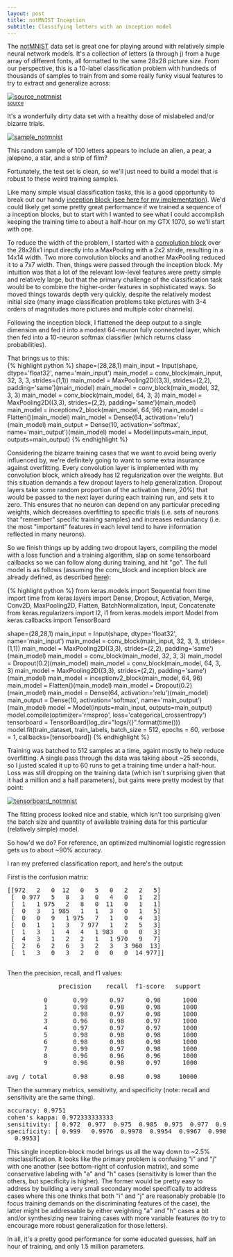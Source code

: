 ```yaml
---
layout: post
title: notMNIST Inception
subtitle: Classifying letters with an inception model
---
```


The [notMNIST](https://yaroslavvb.blogspot.co.uk/2011/09/notmnist-dataset.html) data set is great one for playing around with relatively simple neural network models. It's a collection of letters (a through j) from a huge array of different fonts, all formatted to the same 28x28 picture size. From our perspective, this is a 10-label classification problem with hundreds of thousands of samples to train from and some really funky visual features to try to extract and generalize across:
  
[![source_notmnist](/Cogneuro_helpers/img/source_notmnist.png)](/Cogneuro_helpers/img/source_notmnist.png)  
<sub><a href='https://yaroslavvb.blogspot.co.uk/2011/09/notmnist-dataset.html'>source</a>  
  
It's a wonderfully dirty data set with a healthy dose of mislabeled and/or bizarre trials.  
  
[![sample_notmnist](/Cogneuro_helpers/img/sample_notmnist.png)](/Cogneuro_helpers/img/sample_notmnist.png)  
  
This random sample of 100 letters appears to include an alien, a pear, a jalepeno, a star, and a strip of film?  

Fortunately, the test set is clean, so we'll just need to build a model that is robust to these weird training samples.  
  
Like many simple visual classification tasks, this is a good opportunity to break out our handy [inception block (see here for my implementation)](/Cogneuro_helpers/deep/Inception/). We'd could likely get some pretty great performance if we trained a sequence of a inception blocks, but to start with I wanted to see what I could accomplish keeping the training time to about a half-hour on my GTX 1070, so we'll start with one.  
  
To reduce the width of the problem, I started with a [convolution block](/Cogneuro_helpers/deep/Inception/) over the 28x28x1 input directly into a MaxPooling with a 2x2 stride, resulting in a 14x14 width. Two more convolution blocks and another MaxPooling reduced it to a 7x7 width. Then, things were passed through the inception block. My intuition was that a lot of the relevant low-level features were pretty simple and relatively large, but that the primary challenge of the classification task would be to combine the higher-order features in sophisticated ways. So moved things towards depth very quickly, despite the relatively modest initial size (many image classification problems take pictures with 3-4 orders of magnitudes more pictures and multiple color channels).  
  
Following the inception block, I flattened the deep output to a single dimension and fed it into a modest 64-neuron fully connected layer, which then fed into a 10-neuron softmax classifier (which returns class probabilities).  

That brings us to this:  
{% highlight python %}
shape=(28,28,1)
main_input = Input(shape, dtype='float32', name='main_input')
main_model = conv_block(main_input, 32, 3, 3, strides=(1,1))
main_model = MaxPooling2D((3,3), strides=(2,2), padding='same')(main_model)
main_model = conv_block(main_model, 32, 3, 3)
main_model = conv_block(main_model, 64, 3, 3)
main_model = MaxPooling2D((3,3), strides=(2,2), padding='same')(main_model)
main_model = inceptionv2_block(main_model, 64, 96)
main_model = Flatten()(main_model)
main_model = Dense(64, activation='relu')(main_model)
main_output = Dense(10, activation='softmax', name='main_output')(main_model)
model = Model(inputs=main_input, outputs=main_output)
{% endhighlight %}

Considering the bizarre training cases that we want to avoid being overly influenced by, we're definitely going to want to some extra insurance against overfitting. Every convolution layer is implemented with my convolution block, which already has l2 regularization over the weights. But this situation demands a few dropout layers to help generalization. Dropout layers take some random proportion of the activation (here, 20%) that would be passed to the next layer during each training run, and sets it to zero. This ensures that no neuron can depend on any particular preceding weights, which decreases overfitting to specific trials (i.e. sets of neurons that "remember" specific training samples) and increases redundancy (i.e. the most "important" features in each level tend to have information reflected in many neurons).  

So we finish things up by adding two dropout layers, compiling the model with a loss function and a training algorithm, slap on some tensorboard callbacks so we can follow along during training, and hit "go". The full model is as follows (assuming the conv_block and inception block are already defined, as described [here](/Cogneuro_helpers/deep/Inception/)):

{% highlight python %}
from keras.models import Sequential
from time import time
from keras.layers import Dense, Dropout, Activation, Merge, Conv2D, MaxPooling2D, Flatten, BatchNormalization, Input, Concatenate
from keras.regularizers import l2, l1
from keras.models import Model
from keras.callbacks import TensorBoard

shape=(28,28,1)
main_input = Input(shape, dtype='float32', name='main_input')
main_model = conv_block(main_input, 32, 3, 3, strides=(1,1))
main_model = MaxPooling2D((3,3), strides=(2,2), padding='same')(main_model)
main_model = conv_block(main_model, 32, 3, 3)
main_model = Dropout(0.2)(main_model)
main_model = conv_block(main_model, 64, 3, 3)
main_model = MaxPooling2D((3,3), strides=(2,2), padding='same')(main_model)
main_model = inceptionv2_block(main_model, 64, 96)
main_model = Flatten()(main_model)
main_model = Dropout(0.2)(main_model)
main_model = Dense(64, activation='relu')(main_model)
main_output = Dense(10, activation='softmax', name='main_output')(main_model)
model = Model(inputs=main_input, outputs=main_output)
model.compile(optimizer='rmsprop', loss='categorical_crossentropy')
tensorboard = TensorBoard(log_dir="logs/{}".format(time()))
model.fit(train_dataset, train_labels, batch_size = 512, epochs = 60, verbose = 1, callbacks=[tensorboard])
{% endhighlight %}

Training was batched to 512 samples at a time, againt mostly to help reduce overfitting. A single pass through the data was taking about ~25 seconds, so I justed scaled it up to 60 runs to get a training time under a half-hour. Loss was still dropping on the training data (which isn't surprising given that it had a million and a half parameters), but gains were pretty modest by that point:  

[![tensorboard_notmnist](/Cogneuro_helpers/img/tensorboard_notmnist.png)](/Cogneuro_helpers/img/tensorboard_notmnist.png)  
  
The fitting process looked nice and stable, which isn't too surprising given the batch size and quantity of available training data for this particular (relatively simple) model.  

So how'd we do? For reference, an optimized multinomial logistic regression gets us to about ~90% accuracy.  

I ran my preferred classification report, and here's the output:

First is the confusion matrix:
<pre>
[[972   2   0  12   0   5   0   2   2   5]
 [  0 977   5   8   3   0   4   0   1   2]
 [  1   1 975   2   8   0  11   0   1   1]
 [  0   3   1 985   1   1   3   0   1   5]
 [  0   0   9   1 975   7   1   0   4   3]
 [  0   1   1   3   7 977   1   2   5   3]
 [  1   3   1   4   4   1 983   0   0   3]
 [  4   3   1   2   2   1   1 970   9   7]
 [  2   6   2   6   3   2   3   3 960  13]
 [  1   3   0   3   2   0   0   0  14 977]]
 </pre>
 
 Then the precision, recall, and f1 values:
 <pre>
              precision    recall  f1-score   support

          0       0.99      0.97      0.98      1000
          1       0.98      0.98      0.98      1000
          2       0.98      0.97      0.98      1000
          3       0.96      0.98      0.97      1000
          4       0.97      0.97      0.97      1000
          5       0.98      0.98      0.98      1000
          6       0.98      0.98      0.98      1000
          7       0.99      0.97      0.98      1000
          8       0.96      0.96      0.96      1000
          9       0.96      0.98      0.97      1000

avg / total       0.98      0.98      0.98     10000
</pre>

Then the summary metrics, sensitivity, and specificity (note: recall and sensitivity are the same thing).
<pre>
accuracy: 0.9751
cohen's kappa: 0.972333333333
sensitivity: [ 0.972  0.977  0.975  0.985  0.975  0.977  0.983  0.97   0.96   0.977]
specificity: [ 0.999   0.9976  0.9978  0.9954  0.9967  0.9981  0.9973  0.9992  0.9959
  0.9953]
</pre>

This single inception-block model brings us all the way down to ~2.5% misclassification. It looks like the primary problem is confusing "i" and "j" with one another (see bottom-right of confusion matrix), and some conservative labeling with "a" and "h" cases (sensitivity is lower than the others, but specificity is higher). The former would be pretty easy to address by building a very small secondary model specifically to address cases where this one thinks that both "i" and "j" are reasonably probable (to focus training demands on the discriminating features of the case), the latter might be addressable by either weighting "a" and "h" cases a bit and/or synthesizing new training cases with more variable features (to try to encourage more robust generalization for those letters).  

In all, it's a pretty good performance for some educated guesses, half an hour of training, and only 1.5 million parameters. 
